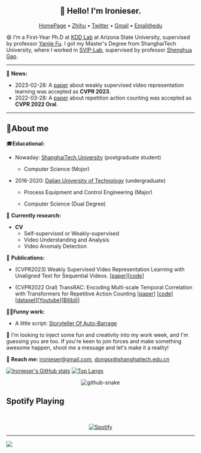  <!-- ### Hi there, I'm **Sixun Dong** !👋 -->
<h2 align="center">👋 Hello! I'm  Ironieser.   </h2>
<p align="center">
  <a href="https://ironieser.github.io">HomePage</a> •
  <a href="https://www.zhihu.com/people/ironieser">Zhihu</a> •
  <a href="https://twitter.com/ironieser">Twitter</a> •
  <a href = "mailto:ironieser@gmail.com">Gmail</a> •
  <a href = "mailto:dongsx@shanghaitech.edu.cn">Email@edu</a>
</p>

 
😄 I’m a First-Year Ph.D at [KDD Lab](https://www.public.asu.edu/~yanjiefu/group/index.html) at Arizona State University, supervised by professor [Yanjie Fu](https://www.public.asu.edu/~yanjiefu//). I got my Master's Degree from ShanghaiTech University, where I worked in [SVIP-Lab](https://svip-lab.github.io/team.html), supervised by professor [Shenghua Gao](https://scholar.google.com/citations?hl=zh-CN&user=fe-1v0MAAAAJ).


- - -
🎉 **News:**
- 2023-02-28: A [paper](https://arxiv.org/abs/2303.12370) about weakly supervised video representation learning was accepted as **CVPR 2023**.
- 2022-03-28: A [paper](https://arxiv.org/abs/2204.01018) about repetition action counting was accepted as **CVPR 2022 Oral**.
---

## 👶About me

🎓**Educational:**

* Nowaday: [ShanghaiTech University](https://www.shanghaitech.edu.cn/) (postgraduate student)

    - Computer Science (Mojor)


* 2016-2020: [Dalian University of Technology](https://www.dlut.edu.cn) (undergraduate)

    - Process Equipment and Control Engineering (Major)

    - Computer Science (Dual Degree)

🔭 **Currently research:**
 * **CV**
     * Self-supervised or Weakly-supervised 
     * Video Understanding and Analysis
     * Video Anomaly Detection  

📄 **Publications:**
  
  * (CVPR2023) Weakly Supervised Video Representation Learning with Unaligned Text for Sequential Videos. [[paper](https://arxiv.org/abs/2303.12370)][[code](https://github.com/svip-lab/WeakSVR/)]

 * (CVPR2022 Oral) TransRAC: Encoding Multi-scale Temporal Correlation with Transformers for Repetitive Action Counting [[paper](https://arxiv.org/abs/2204.01018)] [[code](https://github.com/SvipRepetitionCounting/TransRAC)][[dataset](https://svip-lab.github.io/dataset/RepCount_dataset.html)][[Youtube](https://youtu.be/SFpUS9mHHpk)][[Bilibili](https://www.bilibili.com/video/BV1B94y1S7oP?share_source=copy_web)]

 👨‍🦽**Funny work:**

* A little script: [Storyteller Of Auto-Barrage](https://github.com/Ironieser/Storyteller_Of_Auto-Barrage)

👯 I'm looking to inject some fun and creativity into my work week, and I'm guessing you are too. If you're keen to join forces and make something awesome happen, shoot me a message and let's make it a reality! 

📧 **Reach me:** ironieser@gmail.com, dongsx@shanghaitech.edu.cn

[![Ironieser's GitHub stats](https://github-readme-stats.vercel.app/api?username=Ironieser&count_private=true&show_icons=true)](https://github.com/anuraghazra/github-readme-stats) [![Top Langs](https://github-readme-stats.vercel.app/api/top-langs/?username=Ironieser&layout=compact&hide=jupyter%20notebook)](https://github.com/anuraghazra/github-readme-stats)



<!--
<p align="center">
  <img src="https://raw.githubusercontent.com/devicons/devicon/master/icons/csharp/csharp-original.svg" alt="csharp" width="40" height="40"/>
  <img src="https://raw.githubusercontent.com/devicons/devicon/master/icons/python/python-original.svg" alt="Python" width="40" height="40"/>
  <img src="https://www.vectorlogo.zone/logos/visualstudio_code/visualstudio_code-icon.svg" alt="Visual Studio Code" width="40" height="40"/>
  <img src="https://raw.githubusercontent.com/devicons/devicon/master/icons/linux/linux-original.svg" alt="linux" width="40" height="40"/>
</p>
-->
<!--</h2>-->

<p align="center">
<picture>
  <source media="(prefers-color-scheme: dark)" srcset="https://raw.githubusercontent.com/ironieser/ironieser/output/github-contribution-grid-snake-dark.svg" />
  <source media="(prefers-color-scheme: light)" srcset="https://raw.githubusercontent.com/ironieser/ironieser/output/github-contribution-grid-snake.svg" />
  <img alt="github-snake" src="github-snake.svg" />
</picture>
</p>

## Spotify Playing

&nbsp;<div align="center">
  [![Spotify](https://novatorem.vercel.app/api/spotify?background_color=0d1117&border_color=ffffff)](https://open.spotify.com/user/i2flp3p8h79r8ekhw6zq238of)
</div>

<!--
## 🎧Spotify Playing 
[[https://spotify-github-profile.kittinanx.com/api/view.svg?uid=i2flp3p8h79r8ekhw6zq238of&redirect=true][https://spotify-github-profile.kittinanx.com/api/view.svg?uid=i2flp3p8h79r8ekhw6zq238of&cover_image=true&theme=default&show_offline=true&background_color=121212&interchange=true&bar_color=53b14f&bar_color_cover=true)]]
-->

---

![](https://komarev.com/ghpvc/?username=Ironieser&style=flat-square) 

<!--
**Ironieser/Ironieser** is a ✨ _special_ ✨ repository because its `README.md` (this file) appears on your GitHub profile.

Here are some ideas to get you started:

- 🔭 I’m currently working on ...
- 🌱 I’m currently learning ...
- 👯 I’m looking to collaborate on ...
- 🤔 I’m looking for help with ...
- 💬 Ask me about ...
- 📫 How to reach me: ...
- 😄 Pronouns: ...
- ⚡ Fun fact: ...
-->
